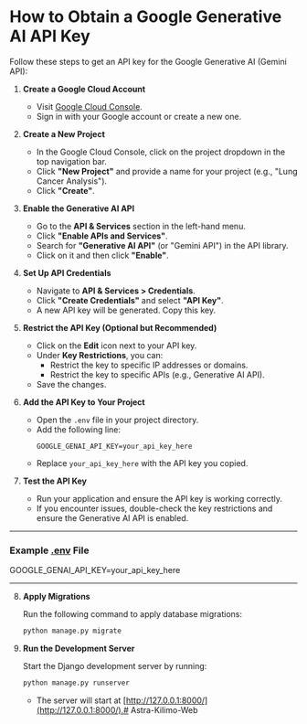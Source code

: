 # How to Obtain a Google Generative AI API Key

Follow these steps to get an API key for the Google Generative AI (Gemini API):

1. **Create a Google Cloud Account**
   - Visit [Google Cloud Console](https://console.cloud.google.com/).
   - Sign in with your Google account or create a new one.

2. **Create a New Project**
   - In the Google Cloud Console, click on the project dropdown in the top navigation bar.
   - Click **"New Project"** and provide a name for your project (e.g., "Lung Cancer Analysis").
   - Click **"Create"**.

3. **Enable the Generative AI API**
   - Go to the **API & Services** section in the left-hand menu.
   - Click **"Enable APIs and Services"**.
   - Search for **"Generative AI API"** (or "Gemini API") in the API library.
   - Click on it and then click **"Enable"**.

4. **Set Up API Credentials**
   - Navigate to **API & Services > Credentials**.
   - Click **"Create Credentials"** and select **"API Key"**.
   - A new API key will be generated. Copy this key.

5. **Restrict the API Key (Optional but Recommended)**
   - Click on the **Edit** icon next to your API key.
   - Under **Key Restrictions**, you can:
     - Restrict the key to specific IP addresses or domains.
     - Restrict the key to specific APIs (e.g., Generative AI API).
   - Save the changes.

6. **Add the API Key to Your Project**
   - Open the `.env` file in your project directory.
   - Add the following line:
     ```env
     GOOGLE_GENAI_API_KEY=your_api_key_here
     ```
   - Replace `your_api_key_here` with the API key you copied.

7. **Test the API Key**
   - Run your application and ensure the API key is working correctly.
   - If you encounter issues, double-check the key restrictions and ensure the Generative AI API is enabled.

---

### Example [.env](http://_vscodecontentref_/3) File


GOOGLE_GENAI_API_KEY=your_api_key_here

---

8. **Apply Migrations**

    Run the following command to apply database migrations:

    ```bash
    python manage.py migrate
    ```

9. **Run the Development Server**

    Start the Django development server by running:

    ```bash
    python manage.py runserver
    ```

    - The server will start at [http://127.0.0.1:8000/](http://127.0.0.1:8000/).#   A s t r a - K i l i m o - W e b  
 